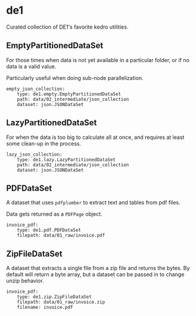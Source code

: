# de1
Curated collection of DE1's favorite kedro utilities.


## EmptyPartitionedDataSet

For those times when data is not yet available in a particular folder, or if no data is a valid value.

Particularly useful when doing sub-node parallelization.

```
empty_json_collection:
    type: de1.empty.EmptyPartitionedDataSet
    path: data/02_intermediate/json_collection
    dataset: json.JSONDataSet
```


## LazyPartitionedDataSet

For when the data is too big to calculate all at once, and requires at least some clean-up in the process.

```
lazy_json_collection:
    type: de1.lazy.LazyPartitionedDataSet
    path: data/02_intermediate/json_collection
    dataset: json.JSONDataSet
```


## PDFDataSet

A dataset that uses `pdfplumber` to extract text and tables from pdf files.

Data gets returned as a `PDFPage` object.

```
invoice_pdf:
    type: de1.pdf.PDFDataSet
    filepath: data/01_raw/invoice.pdf
```


## ZipFileDataSet

A dataset that extracts a single file from a zip file and returns the bytes.
By default will return a byte array, but a dataset can be passed in to change unzip behavior.

```
invoice_pdf:
    type: de1.zip.ZipFileDataSet
    filepath: data/01_raw/invoice.zip
    filename: invoice.pdf
```

